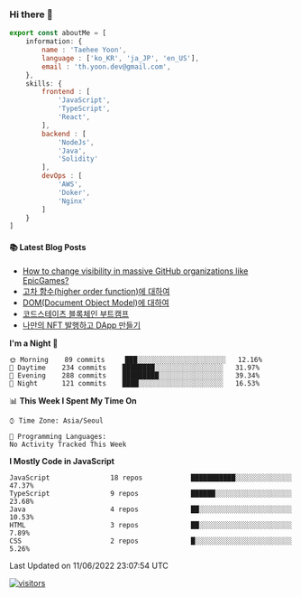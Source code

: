 ### Hi there 👋

<!-- <a href="https://github.com/anuraghazra/github-readme-stats">
    <img align="center" src = "https://github-readme-stats.vercel.app/api?username=thyoondev&count_private=true&show_icons=true&include_all_commits=true&hide_border=true&hide_title=true">
</a> -->



```js
export const aboutMe = [
    information: {
        name : 'Taehee Yoon',
        language : ['ko_KR', 'ja_JP', 'en_US'],
        email : 'th.yoon.dev@gmail.com',
    },
    skills: {
        frontend : [
            'JavaScript',
            'TypeScript',
            'React',
        ],
        backend : [
            'NodeJs',
            'Java',
            'Solidity'
        ],
        devOps : [
            'AWS',
            'Doker',
            'Nginx'
        ]
    }
]

```

#### 📚 Latest Blog Posts

<!-- BLOG-POST-LIST:START -->
- [How to change visibility in massive GitHub organizations like EpicGames?](https://velog.io/@thyoondev/How-to-change-visibility-in-massive-GitHub-organizations-like-EpicGames)
- [고차 함수&lpar;higher order function&rpar;에 대하여](https://velog.io/@thyoondev/%EA%B3%A0%EC%B0%A8-%ED%95%A8%EC%88%98higher-order-function%EC%97%90-%EB%8C%80%ED%95%98%EC%97%AC)
- [DOM&lpar;Document Object Model&rpar;에 대하여](https://velog.io/@thyoondev/DOMDocument-Object-Model%EC%97%90-%EB%8C%80%ED%95%98%EC%97%AC)
- [코드스테이츠 블록체인 부트캠프](https://velog.io/@thyoondev/%EC%BD%94%EB%93%9C%EC%8A%A4%ED%85%8C%EC%9D%B4%EC%B8%A0-%EB%B8%94%EB%A1%9D%EC%B2%B4%EC%9D%B8-%EB%B6%80%ED%8A%B8%EC%BA%A0%ED%94%84)
- [나만의 NFT 발행하고 DApp 만들기](https://velog.io/@thyoondev/%EB%82%98%EB%A7%8C%EC%9D%98-NFT-%EB%B0%9C%ED%96%89%ED%95%98%EA%B3%A0-DApp-%EB%A7%8C%EB%93%A4%EA%B8%B0)
<!-- BLOG-POST-LIST:END -->

<!--START_SECTION:waka-->
**I'm a Night 🦉** 

```text
🌞 Morning    89 commits     ███░░░░░░░░░░░░░░░░░░░░░░   12.16% 
🌆 Daytime    234 commits    ████████░░░░░░░░░░░░░░░░░   31.97% 
🌃 Evening    288 commits    █████████░░░░░░░░░░░░░░░░   39.34% 
🌙 Night      121 commits    ████░░░░░░░░░░░░░░░░░░░░░   16.53%

```


📊 **This Week I Spent My Time On** 

```text
⌚︎ Time Zone: Asia/Seoul

💬 Programming Languages: 
No Activity Tracked This Week

```

**I Mostly Code in JavaScript** 

```text
JavaScript               18 repos            ███████████░░░░░░░░░░░░░░   47.37% 
TypeScript               9 repos             ██████░░░░░░░░░░░░░░░░░░░   23.68% 
Java                     4 repos             ██░░░░░░░░░░░░░░░░░░░░░░░   10.53% 
HTML                     3 repos             ██░░░░░░░░░░░░░░░░░░░░░░░   7.89% 
CSS                      2 repos             █░░░░░░░░░░░░░░░░░░░░░░░░   5.26%

```



 Last Updated on 11/06/2022 23:07:54 UTC
<!--END_SECTION:waka-->

[![visitors](https://hits.seeyoufarm.com/api/count/incr/badge.svg?url=https%3A%2F%2Fgithub.com%2Fthyoondev%2Fthyoondev&count_bg=%230A54A2&title_bg=%23555555&icon=&icon_color=%23E7E7E7&title=hits&title=visitors&edge_flat=false)](https://hits.seeyoufarm.com)
